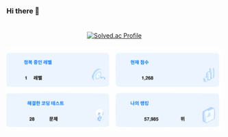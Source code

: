 <h3>Hi there 👋</h3>

#

<div align="center" style="display: flex; flex-direction: column; align-items: center;">
  <div>
    <a href="https://solved.ac/cjm9591/">
      <img src="http://mazassumnida.wtf/api/v2/generate_badge?boj=cjm9591" alt="Solved.ac Profile">
    </a>
  </div>

  <br>

  <div>    
    <a href="https://github.com/likerhythm/github-programmers-rank">
      <img src="https://raw.githubusercontent.com/likerhythm/github-programmers-rank/master/lib/result.svg">
    </a>
  </div>
</div>
